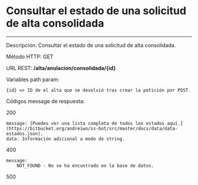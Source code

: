 # Consultar el estado de una solicitud de alta consolidada
___

Descripción: Consultar el estado de una solicitud de alta consolidada.

Método HTTP: GET

URL REST: **/alta/anulacion/consolidada/{id}**

Variables path param: 

    {id} => ID de el alta que se devolvió tras crear la petición por POST.

Códigos message de respuesta:

200

    message: [Puedes ver una lista completa de todos los estados aquí.](https://bitbucket.org/andreiwo/ss-bot/src/master/docs/data/data-estados.json).
    data: Información adicional a modo de string.
	
	
400

	message:
	    NOT_FOUND - No se ha encontrado en la base de datos.
	
500